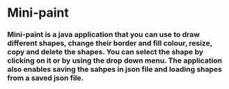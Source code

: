 # Mini-paint
### Mini-paint is a java application that you can use to draw different shapes, change their border and fill colour, resize, copy and delete the shapes. You can select the shape by clicking on it or by using the drop down menu. The application also enables saving the sahpes in json file and loading shapes from a saved json file.
